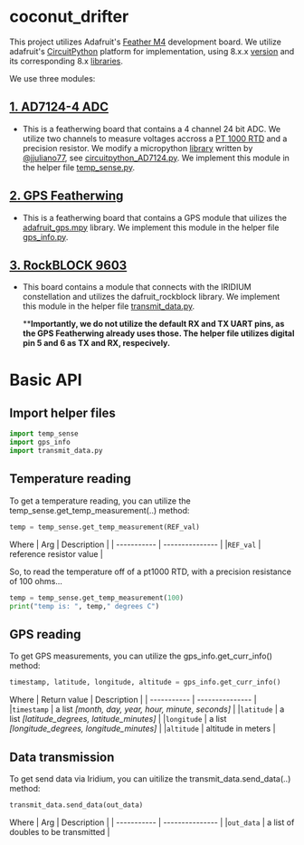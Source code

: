 # coconut_drifter

This project utilizes Adafruit's [Feather M4](https://www.adafruit.com/product/3857) development board. We utilize adafruit's [CircuitPython](https://circuitpython.org/) platform for implementation, using 8.x.x [version](https://circuitpython.org/board/feather_m4_express/) and its corresponding 8.x [libraries](https://circuitpython.org/libraries).

We use three modules: 

## [1. AD7124-4 ADC](https://www.tindie.com/products/nhbsystems/24-bit-analog-sensor-featherwing/)
  - This is a featherwing board that contains a 4 channel 24 bit ADC. We utilize two channels to measure voltages accross a [PT 1000 RTD](https://evosensors.com/) and a precision resistor. We modify a micropython [library](https://github.com/NHBSystems/micropython_AD7124) written by [@jjuliano77](https://github.com/jjuliano77), see [circuitpython_AD7124.py](https://github.com/zamhoffman/coconut_drifter/blob/main/circuitpython_AD7124.py).
We implement this module in the helper file [temp_sense.py](https://github.com/zamhoffman/coconut_drifter/blob/main/temp_sense.py).

## [2. GPS Featherwing](https://www.adafruit.com/product/3133)
- This is a featherwing board that contains a GPS module that uilizes the [adafruit_gps.mpy](https://circuitpython.org/libraries) library. 
We implement this module in the helper file [gps_info.py](https://github.com/zamhoffman/coconut_drifter/blob/main/gps_info.py).

## [3. RockBLOCK 9603](https://www.adafruit.com/product/4521)
- This board contains a module that connects with the IRIDIUM constellation and utilizes the dafruit_rockblock library.
We implement this module in the helper file [transmit_data.py](https://github.com/zamhoffman/coconut_drifter/blob/main/transmit_data.py).

  ****Importantly, we do not utilize the default RX and TX UART pins, as the GPS Featherwing already uses those. The helper file utilizes digital pin 5 and 6 as TX and RX, respecively.**

# Basic API

## Import helper files
```python
import temp_sense
import gps_info
import transmit_data.py
```
## Temperature reading
To get a temperature reading, you can utilize the temp_sense.get_temp_measurement(..) method:
```python
temp = temp_sense.get_temp_measurement(REF_val)
```
Where
| Arg           |  Description    |
| -----------   | --------------- |
|`REF_val`      | reference resistor value |

So, to read the temperature off of a pt1000 RTD, with a precision resistance of 100 ohms...
```python
temp = temp_sense.get_temp_measurement(100)
print("temp is: ", temp," degrees C")
```
## GPS reading
To get GPS measurements, you can utilize the gps_info.get_curr_info() method:
```python
timestamp, latitude, longitude, altitude = gps_info.get_curr_info()
```
Where
| Return value           |  Description    |
| -----------   | --------------- |
|`timestamp`     | a list *[month, day, year, hour, minute, seconds]* |
|`latitude`     | a list *[latitude_degrees, latitude_minutes]* |
|`longitude`     | a list *[longitude_degrees, longitude_minutes]* |
|`altitude`     | altitude in meters |

## Data transmission
To get send data via Iridium, you can uitilize the transmit_data.send_data(..) method:
```python
transmit_data.send_data(out_data)
```
Where
| Arg           |  Description    |
| -----------   | --------------- |
|`out_data`      | a list of doubles to be transmitted |
